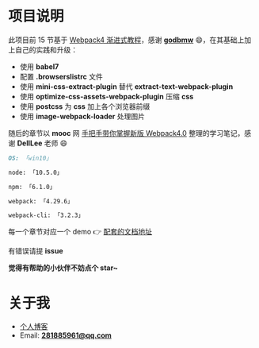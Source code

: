 # 项目说明

此项目前 15 节基于 [Webpack4 渐进式教程](https://godbmw.com/passages/2019-03-04-please-mark/)，感谢 **[godbmw](https://godbmw.com/)** 😄，在其基础上加上自己的实践和升级：

- 使用 **babel7**
- 配置 **.browserslistrc** 文件
- 使用 **mini-css-extract-plugin** 替代 **extract-text-webpack-plugin**
- 使用 **optimize-css-assets-webpack-plugin** 压缩 **css**
- 使用 **postcss** 为 **css** 加上各个浏览器前缀
- 使用 **image-webpack-loader** 处理图片

随后的章节以 **mooc** 网 [手把手带你掌握新版 Webpack4.0](https://coding.imooc.com/class/316.html) 整理的学习笔记，感谢 **DellLee** 老师 😄

```md
OS: 「win10」

node: 「10.5.0」

npm: 「6.1.0」

webpack: 「4.29.6」

webpack-cli: 「3.2.3」
```

每一个章节对应一个 demo 👉 [配套的文档地址](https://itxiaohao.github.io/blog/webpack/webpack4-first.html)

有错误请提 **issue**

**觉得有帮助的小伙伴不妨点个 star~**

# 关于我

- [个人博客](https://itxiaohao.github.io/)
- Email: **281885961@qq.com**

